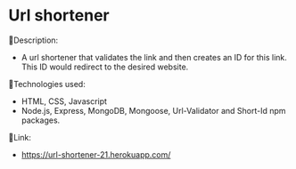 # Url shortener

:page_facing_up:Description:

- A url shortener that validates the link and then creates an ID for this link. This ID would redirect to the desired website.

:wrench:Technologies used:

- HTML, CSS, Javascript
- Node.js, Express, MongoDB, Mongoose, Url-Validator and Short-Id npm packages.


:link:Link:
- https://url-shortener-21.herokuapp.com/
